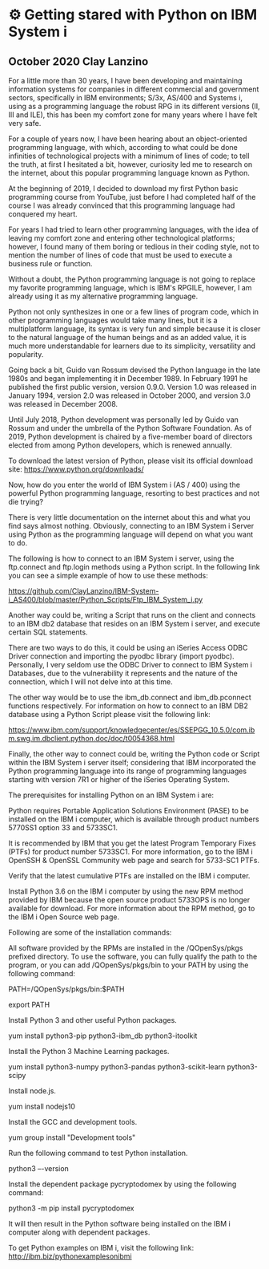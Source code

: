 # ⚙️ Getting stared with Python on IBM System i

## October 2020 Clay Lanzino

For a little more than 30 years, I have been developing and maintaining
information systems for companies in different commercial and government
sectors, specifically in IBM environments; S/3x, AS/400 and Systems i, using as
a programming language the robust RPG in its different versions (II, III and
ILE), this has been my comfort zone for many years where I have felt very safe.

For a couple of years now, I have been hearing about an object-oriented
programming language, with which, according to what could be done infinities of
technological projects with a minimum of lines of code; to tell the truth, at
first I hesitated a bit, however, curiosity led me to research on the internet,
about this popular programming language known as Python.

At the beginning of 2019, I decided to download my first Python basic
programming course from YouTube, just before I had completed half of the course
I was already convinced that this programming language had conquered my heart.

For years I had tried to learn other programming languages, with the idea of
leaving my comfort zone and entering other technological platforms; however, I
found many of them boring or tedious in their coding style, not to mention the
number of lines of code that must be used to execute a business rule or
function.

Without a doubt, the Python programming language is not going to replace my
favorite programming language, which is IBM's RPGILE, however, I am already
using it as my alternative programming language.

Python not only synthesizes in one or a few lines of program code, which in
other programming languages would take many lines, but it is a multiplatform
language, its syntax is very fun and simple because it is closer to the natural
language of the human beings and as an added value, it is much more
understandable for learners due to its simplicity, versatility and popularity.

Going back a bit, Guido van Rossum devised the Python language in the late 1980s
and began implementing it in December 1989. In February 1991 he published the
first public version, version 0.9.0. Version 1.0 was released in January 1994,
version 2.0 was released in October 2000, and version 3.0 was released in
December 2008.

Until July 2018, Python development was personally led by Guido van Rossum and
under the umbrella of the Python Software Foundation. As of 2019, Python
development is chaired by a five-member board of directors elected from among
Python developers, which is renewed annually.

To download the latest version of Python, please visit its official download
site: <https://www.python.org/downloads/>

Now, how do you enter the world of IBM System i (AS / 400) using the powerful
Python programming language, resorting to best practices and not die trying?

There is very little documentation on the internet about this and what you find
says almost nothing. Obviously, connecting to an IBM System i Server using
Python as the programming language will depend on what you want to do.

The following is how to connect to an IBM System i server, using the ftp.connect
and ftp.login methods using a Python script. In the following link you can see a
simple example of how to use these methods:

<https://github.com/ClayLanzino/IBM-System-i_AS400/blob/master/Python_Scripts/Ftp_IBM_System_i.py>

Another way could be, writing a Script that runs on the client and connects to
an IBM db2 database that resides on an IBM System i server, and execute certain
SQL statements.

There are two ways to do this, it could be using an iSeries Access ODBC Driver
connection and importing the pyodbc library (import pyodbc). Personally, I very
seldom use the ODBC Driver to connect to IBM System i Databases, due to the
vulnerability it represents and the nature of the connection, which I will not
delve into at this time.

The other way would be to use the ibm_db.connect and ibm_db.pconnect functions
respectively. For information on how to connect to an IBM DB2 database using a
Python Script please visit the following link:

<https://www.ibm.com/support/knowledgecenter/es/SSEPGG_10.5.0/com.ibm.swg.im.dbclient.python.doc/doc/t0054368.html>

Finally, the other way to connect could be, writing the Python code or Script
within the IBM System i server itself; considering that IBM incorporated the
Python programming language into its range of programming languages starting
with version 7R1 or higher of the iSeries Operating System.

The prerequisites for installing Python on an IBM System i are:

Python requires Portable Application Solutions Environment (PASE) to be
installed on the IBM i computer, which is available through product numbers
5770SS1 option 33 and 5733SC1.

It is recommended by IBM that you get the latest Program Temporary Fixes (PTFs)
for product number 5733SC1. For more information, go to the IBM i OpenSSH &
OpenSSL Community web page and search for 5733-SC1 PTFs.

Verify that the latest cumulative PTFs are installed on the IBM i computer.

Install Python 3.6 on the IBM i computer by using the new RPM method provided by
IBM because the open source product 5733OPS is no longer available for download.
For more information about the RPM method, go to the IBM i Open Source web page.

Following are some of the installation commands:

All software provided by the RPMs are installed in the /QOpenSys/pkgs prefixed
directory. To use the software, you can fully qualify the path to the program,
or you can add /QOpenSys/pkgs/bin to your PATH by using the following command:

PATH=/QOpenSys/pkgs/bin:\$PATH

export PATH

Install Python 3 and other useful Python packages.

yum install python3-pip python3-ibm_db python3-itoolkit

Install the Python 3 Machine Learning packages.

yum install python3-numpy python3-pandas python3-scikit-learn python3-scipy

Install node.js.

yum install nodejs10

Install the GCC and development tools.

yum group install "Development tools"

Run the following command to test Python installation.

python3 –-version

Install the dependent package pycryptodomex by using the following command:

python3 -m pip install pycryptodomex

It will then result in the Python software being installed on the IBM i computer
along with dependent packages.

To get Python examples on IBM i, visit the following link:
<http://ibm.biz/pythonexamplesonibmi>
